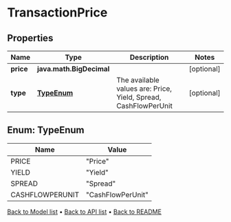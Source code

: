 

# TransactionPrice


## Properties

| Name | Type | Description | Notes |
|------------ | ------------- | ------------- | -------------|
|**price** | **java.math.BigDecimal** |  |  [optional] |
|**type** | [**TypeEnum**](#TypeEnum) | The available values are: Price, Yield, Spread, CashFlowPerUnit |  [optional] |



## Enum: TypeEnum

| Name | Value |
|---- | -----|
| PRICE | &quot;Price&quot; |
| YIELD | &quot;Yield&quot; |
| SPREAD | &quot;Spread&quot; |
| CASHFLOWPERUNIT | &quot;CashFlowPerUnit&quot; |



[Back to Model list](../README.md#documentation-for-models) &#8226; [Back to API list](../README.md#documentation-for-api-endpoints) &#8226; [Back to README](../README.md)


